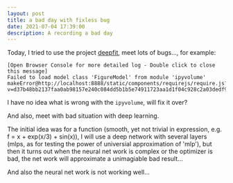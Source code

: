 ```yaml
---
layout: post
title: a bad day with fixless bug
date: 2021-07-04 17:39:00
description: A recording a bad day
---
```

Today, I tried to use the project [deepfit](https://github.com/sitzikbs/DeepFit), meet lots of bugs...,
for example:
```
[Open Browser Console for more detailed log - Double click to close this message]
Failed to load model class 'FigureModel' from module 'ipyvolume'
makeError@http://localhost:8888/static/components/requirejs/require.js?v=d37b48bb2137faa0ab98157e240c084dd5b1b5e74911723aa1d1f04c928c2a03dedf922d049e4815f7e5a369faa2e6b6a1000aae958b7953b5cc60411154f593:168:17
```
I have no idea what is wrong with the `ipyvolume`, will fix it over?

And also, meet with bad situation with deep learning.

The initial idea was for a function (smooth, yet not trivial in expression, e.g. f = x + exp(x/3) + sin(x)), I will use a deep network with several layers (mlps, as for testing the power of universial approximation of 'mlp'), but then it turns out when the neural net work is complex or the optimizer is bad, the net work will approximate a unimagiable bad result...

And also the neural net work is not working well...
